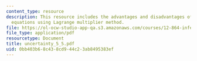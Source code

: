 ```yaml
---
content_type: resource
description: This resource includes the advantages and disadvantages of solving the
  equations using Lagrange multiplier method.
file: https://ol-ocw-studio-app-qa.s3.amazonaws.com/courses/12-864-inference-from-data-and-models-spring-2005/0bb403b68c438cd944c23ab8495383ef_uncertainty_5_5.pdf
file_type: application/pdf
resourcetype: Document
title: uncertainty_5_5.pdf
uid: 0bb403b6-8c43-8cd9-44c2-3ab8495383ef
---
```

